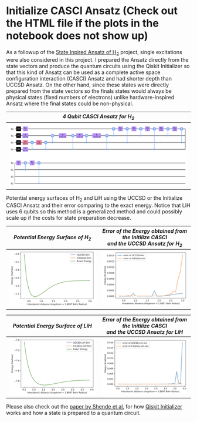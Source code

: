 # Initialize CASCI Ansatz (Check out the HTML file if the plots in the notebook does not show up)

As a followup of the [State Inpired Ansatz of H<sub>2](https://github.com/randyshee/Quantum-Chemistry/tree/main/State%20Inspired%20H2) project, 
single excitations were also considered in this project. I prepared the Ansatz directly from the state vectors and produce the quantum 
circuits using the Qiskit Initializer so that this kind of Ansatz can be used as a complete active space configuration interaction (CASCI) 
Ansatz and had shorter depth than UCCSD Ansatz. On the other hand, since these states were directly prepared from the state vectors so the 
finals states would always be physical states (fixed numbers of electrons) unlike hardware-inspired Ansatz where the final states could be non-physical.

| *4 Qubit CASCI Ansatz for H<sub>2* |
|-------------------------|
| <img src="https://github.com/randyshee/Quantum-Chemistry/blob/main/Initialize%20CASCI%20Ansatz/Image/4%20Qubit%20Initialize%20Ansatz.png" width="1000">|

Potential energy surfaces of H<sub>2</sub> and LiH using the UCCSD or the Initialize CASCI Ansatz and their error comparing to the exact energy.
Notice that LiH uses 6 qubits so this method is a generalized method and could possibly scale up if the costs for state preparation decrease.

| *Potential Energy Surface of H<sub>2* | *Error of the Energy obtained from the Initilize CASCI <br /> and the UCCSD Ansatz for H<sub>2* |
|------------|-------------|
| <img src="https://github.com/randyshee/Quantum-Chemistry/blob/main/Initialize%20CASCI%20Ansatz/Image/H2%20PES.png" width="500"> | <img src="https://github.com/randyshee/Quantum-Chemistry/blob/main/Initialize%20CASCI%20Ansatz/Image/H2%20Error.png" width="500"> |

| *Potential Energy Surface of LiH* | *Error of the Energy obtained from the Initilize CASCI <br /> and the UCCSD Ansatz for LiH* |
|------------|-------------|
| <img src="https://github.com/randyshee/Quantum-Chemistry/blob/main/Initialize%20CASCI%20Ansatz/Image/LiH%20PES.png" width="500"> | <img src="https://github.com/randyshee/Quantum-Chemistry/blob/main/Initialize%20CASCI%20Ansatz/Image/LiH%20Error.png" width="500"> |

Please also check out the [paper by Shende et al.](https://arxiv.org/abs/quant-ph/0406176) for how [Qiskit Initializer](https://qiskit.org/documentation/tutorials/circuits/3_summary_of_quantum_operations.html) 
works and how a state is prepared to a quantum circuit.

